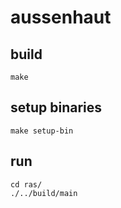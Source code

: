 # aussenhaut

## build

```
make
```

## setup binaries

```
make setup-bin
```

## run

```
cd ras/
./../build/main
```
